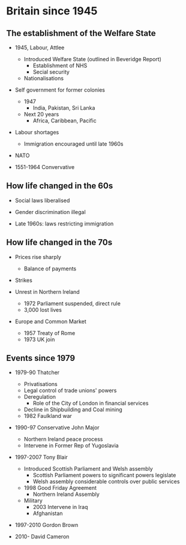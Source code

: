 # Britain since 1945

## The establishment of the Welfare State

* 1945, Labour, Attlee
  * Introduced Welfare State (outlined in Beveridge Report)
    * Establishment of NHS
    * Secial security
  * Nationalisations

* Self government for former colonies
  * 1947
    * India, Pakistan, Sri Lanka
  * Next 20 years
    * Africa, Caribbean, Pacific

* Labour shortages
  * Immigration encouraged until late 1960s

* NATO
  
* 1551-1964 Convervative

## How life changed in the 60s

* Social laws liberalised
* Gender discrimination illegal

* Late 1960s: laws restricting immigration

## How life changed in the 70s

* Prices rise sharply
  * Balance of payments

* Strikes

* Unrest in Northern Ireland
    * 1972 Parliament suspended, direct rule
    * 3,000 lost lives

* Europe and Common Market
  * 1957 Treaty of Rome
  * 1973 UK join

## Events since 1979

* 1979-90 Thatcher
  * Privatisations
  * Legal control of trade unions' powers
  * Deregulation
    * Role of the City of London in financial services
  * Decline in Shipbuilding and Coal mining
  * 1982 Faulkland war

* 1990-97 Conservative John Major
  * Northern Ireland peace process
  * Intervene in Former Rep of Yugoslavia

* 1997-2007 Tony Blair
  * Introduced Scottish Parliament and Welsh assembly
    * Scottish Parliament powers to significant powers legislate
    * Welsh assembly considerable controls over public services
  * 1998 Good Friday Agreement
    * Northern Ireland Assembly
  * Military
    * 2003 Intervene in Iraq
    * Afghanistan

* 1997-2010 Gordon Brown

* 2010- David Cameron

